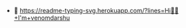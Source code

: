 - 👋 https://readme-typing-svg.herokuapp.com/?lines=Hi👋🏻+I'm+venomdarshu
<!---
venomdarshu7/venomdarshu7 is a ✨ special ✨ repository because its `README.md` (this file) appears on your GitHub profile.
You can click the Preview link to take a look at your changes.
--->
